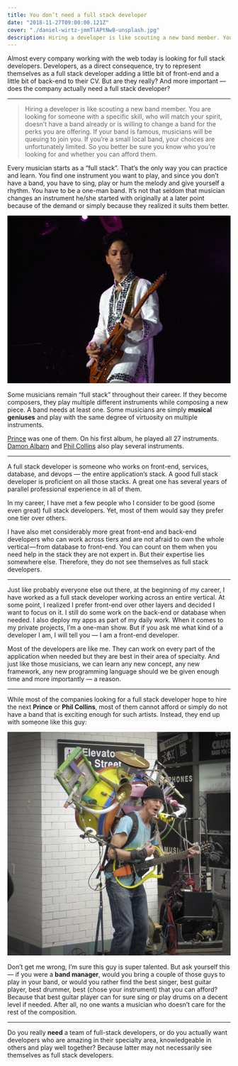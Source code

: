 ```yaml
---
title: You don’t need a full stack developer
date: "2018-11-27T09:00:00.121Z"
cover: "./daniel-wirtz-jmmTlAPtNw8-unsplash.jpg"
description: Hiring a developer is like scouting a new band member. You are looking for someone with a specific skill, who will match your spirit, doesn’t have a band already or is willing to change a band for the perks you are offering.
---
```


Almost every company working with the web today is looking for full stack developers. Developers, as a direct consequence, try to represent themselves as a full stack developer adding a little bit of front-end and a little bit of back-end to their CV. But are they really? And more important — does the company actually need a full stack developer?

---

> Hiring a developer is like scouting a new band member. You are looking for someone with a specific skill, who will match your spirit, doesn’t have a band already or is willing to change a band for the perks you are offering.
If your band is famous, musicians will be queuing to join you. If you’re a small local band, your choices are unfortunately limited. So you better be sure you know who you’re looking for and whether you can afford them.

Every musician starts as a “full stack”. That’s the only way you can practice and learn. You find one instrument you want to play, and since you don’t have a band, you have to sing, play or hum the melody and give yourself a rhythm. You have to be a one-man band. It’s not that seldom that musician changes an instrument he/she started with originally at a later point because of the demand or simply because they realized it suits them better.

![Photo by Scott Penner on flickr](./Prince_at_Coachella.jpg)

Some musicians remain “full stack” throughout their career. If they become composers, they play multiple different instruments while composing a new piece. A band needs at least one. Some musicians are simply **musical geniuses** and play with the same degree of virtuosity on multiple instruments.

[Prince](https://en.wikipedia.org/wiki/Prince_(musician)) was one of them. On his first album, he played all 27 instruments. [Damon Albarn](https://en.wikipedia.org/wiki/Damon_Albarn) and [Phil Collins](https://en.wikipedia.org/wiki/Phil_Collins) also play several instruments.

---

A full stack developer is someone who works on front-end, services, database, and devops — the entire application’s stack. A good full stack developer is proficient on all those stacks. A great one has several years of parallel professional experience in all of them.

In my career, I have met a few people who I consider to be good (some even great) full stack developers. Yet, most of them would say they prefer one tier over others.

I have also met considerably more great front-end and back-end developers who can work across tiers and are not afraid to own the whole vertical — from database to front-end. You can count on them when you need help in the stack they are not expert in. But their expertise lies somewhere else. Therefore, they do not see themselves as full stack developers.

---

Just like probably everyone else out there, at the beginning of my career, I have worked as a full stack developer working across an entire vertical. At some point, I realized I prefer front-end over other layers and decided I want to focus on it. I still do some work on the back-end or database when needed. I also deploy my apps as part of my daily work. When it comes to my private projects, I’m a one-man show. But if you ask me what kind of a developer I am, I will tell you — I am a front-end developer.

Most of the developers are like me. They can work on every part of the application when needed but they are best in their area of specialty. And just like those musicians, we can learn any new concept, any new framework, any new programming language should we be given enough time and more importantly — a reason.

---

While most of the companies looking for a full stack developer hope to hire the next **Prince** or **Phil Collins**, most of them cannot afford or simply do not have a band that is exciting enough for such artists. Instead, they end up with someone like this guy:

![Photo by William W. Ward on flickr](./one-man-band.jpeg)

Don’t get me wrong, I’m sure this guy is super talented. 
But ask yourself this — if you were a **band manager**, would you bring a couple of those guys to play in your band, or would you rather find the best singer, best guitar player, best drummer, best (chose your instrument) that you can afford? Because that best guitar player can for sure sing or play drums on a decent level if needed. After all, no one wants a musician who doesn’t care for the rest of the composition.

---

Do you really **need** a team of full-stack developers, or do you actually want developers who are amazing in their specialty area, knowledgeable in others and play well together? Because latter may not necessarily see themselves as full stack developers.
